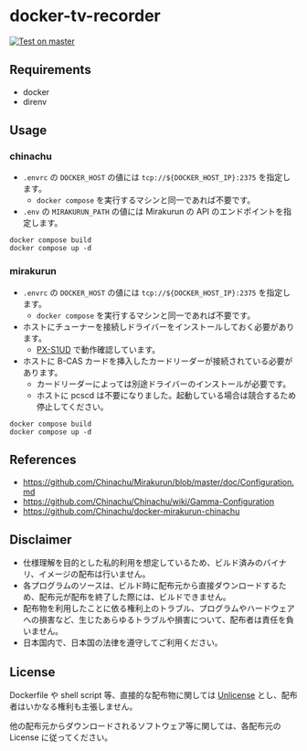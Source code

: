docker-tv-recorder
===

[![Test on master](https://github.com/ww24/docker-tv-recorder/workflows/Test%20on%20master/badge.svg)](https://github.com/ww24/docker-tv-recorder/actions?query=workflow%3A%22Test+on+master%22)

## Requirements
- docker
- direnv

## Usage

### chinachu

- `.envrc` の `DOCKER_HOST` の値には `tcp://${DOCKER_HOST_IP}:2375` を指定します。
  - `docker compose` を実行するマシンと同一であれば不要です。
- `.env` の `MIRAKURUN_PATH` の値には Mirakurun の API のエンドポイントを指定します。

```
docker compose build
docker compose up -d
```

### mirakurun

- `.envrc` の `DOCKER_HOST` の値には `tcp://${DOCKER_HOST_IP}:2375` を指定します。
  - `docker compose` を実行するマシンと同一であれば不要です。
- ホストにチューナーを接続しドライバーをインストールしておく必要があります。
  - [PX-S1UD](http://www.plex-net.co.jp/product/px-s1udv2/) で動作確認しています。
- ホストに B-CAS カードを挿入したカードリーダーが接続されている必要があります。
  - カードリーダーによっては別途ドライバーのインストールが必要です。
  - ホストに pcscd は不要になりました。起動している場合は競合するため停止してください。

```
docker compose build
docker compose up -d
```

## References

- https://github.com/Chinachu/Mirakurun/blob/master/doc/Configuration.md
- https://github.com/Chinachu/Chinachu/wiki/Gamma-Configuration
- https://github.com/Chinachu/docker-mirakurun-chinachu

## Disclaimer

- 仕様理解を目的とした私的利用を想定しているため、ビルド済みのバイナリ、イメージの配布は行いません。
- 各プログラムのソースは、ビルド時に配布元から直接ダウンロードするため、配布元が配布を終了した際には、ビルドできません。
- 配布物を利用したことに依る権利上のトラブル、プログラムやハードウェアへの損害など、生じたあらゆるトラブルや損害について、配布者は責任を負いません。
- 日本国内で、日本国の法律を遵守してご利用ください。

## License

Dockerfile や shell script 等、直接的な配布物に関しては [Unlicense](https://unlicense.org/) とし、配布者はいかなる権利も主張しません。

他の配布元からダウンロードされるソフトウェア等に関しては、各配布元の License に従ってください。
